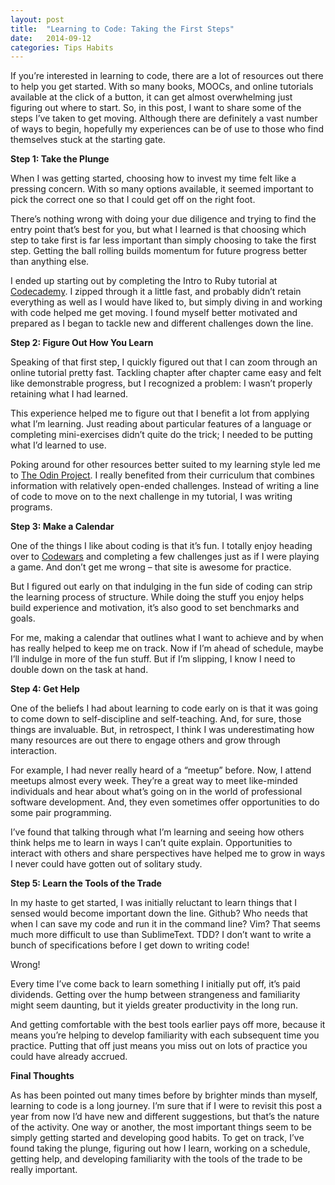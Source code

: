 ```yaml
---
layout: post
title:  "Learning to Code: Taking the First Steps"
date:   2014-09-12 
categories: Tips Habits
---
```


If you’re interested in learning to code, there are a lot of resources out there to help you get started. With so many books, MOOCs, and online tutorials available at the click of a button, it can get almost overwhelming just figuring out where to start. So, in this post, I want to share some of the steps I’ve taken to get moving. Although there are definitely a vast number of ways to begin, hopefully my experiences can be of use to those who find themselves stuck at the starting gate.
 
**Step 1: Take the Plunge**
 
When I was getting started, choosing how to invest my time felt like a pressing concern. With so many options available, it seemed important to pick the correct one so that I could get off on the right foot.
 
There’s nothing wrong with doing your due diligence and trying to find the entry point that’s best for you, but what I learned is that choosing which step to take first is far less important than simply choosing to take the first step. Getting the ball rolling builds momentum for future progress better than anything else.
 
I ended up starting out by completing the Intro to Ruby tutorial at [Codecademy][codecademy]. I zipped through it a little fast, and probably didn’t retain everything as well as I would have liked to, but simply diving in and working with code helped me get moving. I found myself better motivated and prepared as I began to tackle new and different challenges down the line.
 
**Step 2: Figure Out How You Learn**
 
Speaking of that first step, I quickly figured out that I can zoom through an online tutorial pretty fast. Tackling chapter after chapter came easy and felt like demonstrable progress, but I recognized a problem: I wasn’t properly retaining what I had learned.

This experience helped me to figure out that I benefit a lot from applying what I’m learning. Just reading about particular features of a language or completing mini-exercises didn’t quite do the trick; I needed to be putting what I’d learned to use.

Poking around for other resources better suited to my learning style led me to [The Odin Project][the-odin-project]. I really benefited from their curriculum that combines information with relatively open-ended challenges. Instead of writing a line of code to move on to the next challenge in my tutorial, I was writing programs. 
 
**Step 3: Make a Calendar**
 
One of the things I like about coding is that it’s fun. I totally enjoy heading over to [Codewars][codewars] and completing a few challenges just as if I were playing a game. And don’t get me wrong – that site is awesome for practice.

But I figured out early on that indulging in the fun side of coding can strip the learning process of structure. While doing the stuff you enjoy helps build experience and motivation, it’s also good to set benchmarks and goals.
 
For me, making a calendar that outlines what I want to achieve and by when has really helped to keep me on track. Now if I’m ahead of schedule, maybe I’ll indulge in more of the fun stuff. But if I’m slipping, I know I need to double down on the task at hand.
 
**Step 4: Get Help**
 
One of the beliefs I had about learning to code early on is that it was going to come down to self-discipline and self-teaching. And, for sure, those things are invaluable. But, in retrospect, I think I was underestimating how many resources are out there to engage others and grow through interaction.
 
For example, I had never really heard of a “meetup” before. Now, I attend meetups almost every week. They’re a great way to meet like-minded individuals and hear about what’s going on in the world of professional software development. And, they even sometimes offer opportunities to do some pair programming.
 
I’ve found that talking through what I’m learning and seeing how others think helps me to learn in ways I can’t quite explain. Opportunities to interact with others and share perspectives have helped me to grow in ways I never could have gotten out of solitary study.
 
**Step 5: Learn the Tools of the Trade**
 
In my haste to get started, I was initially reluctant to learn things that I sensed would become important down the line. Github? Who needs that when I can save my code and run it in the command line? Vim? That seems much more difficult to use than SublimeText. TDD? I don’t want to write a bunch of specifications before I get down to writing code!
 
Wrong!
 
Every time I’ve come back to learn something I initially put off, it’s paid dividends. Getting over the hump between strangeness and familiarity might seem daunting, but it yields greater productivity in the long run.
 
And getting comfortable with the best tools earlier pays off more, because it means you’re helping to develop familiarity with each subsequent time you practice. Putting that off just means you miss out on lots of practice you could have already accrued.
 
**Final Thoughts**
 
As has been pointed out many times before by brighter minds than myself, learning to code is a long journey. I’m sure that if I were to revisit this post a year from now I’d have new and different suggestions, but that’s the nature of the activity. One way or another, the most important things seem to be simply getting started and developing good habits. To get on track, I’ve found taking the plunge, figuring out how I learn, working on a schedule, getting help, and developing familiarity with the tools of the trade to be really important.

[codecademy]: http://codecademy.com
[the-odin-project]: http://theodinproject.com
[codewars]: http://codewars.com 
